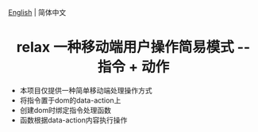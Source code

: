 [English](./README.md) | 简体中文

<h1 align="center">relax 一种移动端用户操作简易模式 -- 指令 + 动作</h1>

<ul>
    <li>本项目仅提供一种简单移动端处理操作方式</li>
    <li>将指令置于dom的data-action上</li>
    <li>创建dom时绑定指令处理函数</li>
    <li>函数根据data-action内容执行操作</li>
</ul>